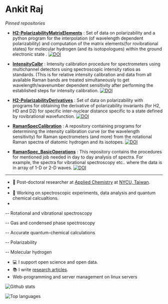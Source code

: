 
# Ankit Raj

*Pinned repositories*

- [**H2-PolarizabilityMatrixElements**](https://github.com/ankit7540/H2-PolarizabilityMatrixElements) : Set of data on polarizability and a python program for the interpolation (of wavelength dependent polarizability) and computation of the matrix elements(for rovibrational states) for molecular hydrogen (and its isotopologues) within the ground electronic state . [![DOI](https://zenodo.org/badge/doi/10.1063/1.5011433.svg)](https://doi.org/10.1063/1.5011433)

- [**IntensityCalbr**](https://github.com/ankit7540/IntensityCalbr) : Intensity calibration procedure for spectrometers using multichannel detectors using spectroscopic intensity ratios as standards. (This is for relative intensity calibration and  data from all available Raman bands are treated simultaneously to get wavelength/wavenumber dependent sensitivity after performing the established steps for intensity calibration. [![DOI](https://zenodo.org/badge/doi/10.1002/jrs.6221.svg)](https://doi.org/10.1002/jrs.6221)


- [**H2-PolarizabilityDerivatives**](https://github.com/ankit7540/H2-PolarizabilityDerivatives) : Set of data on polarizability with programs for obtaining the derivative of polarizability invariants (for H2, HD and D2) for specific inter-nuclear distance specific to a state defined by rovibrational wavefunction. [![DOI](https://zenodo.org/badge/doi/10.1080/00268976.2019.1632950.svg)](https://doi.org/10.1080/00268976.2019.1632950)

- [**RamanSpecCalibration**](https://github.com/ankit7540/RamanSpecCalibration) : A repository containing programs for determining the intensity calibration curve (or the wavelength sensitivity) for Raman spectrometers (and more)  from the rotational Raman spectra of diatomic hydrogen and its isotopes. [![DOI](https://zenodo.org/badge/doi/10.1002/jrs.5955.svg)](https://doi.org/10.1002/jrs.5955)


- [**RamanSpec_BasicOperations**](https://github.com/ankit7540/RamanSpec_BasicOperations) : This repository contains the procedures for mentioned job needed in day to day analysis of spectra. For example, the spectra for vibrational spectroscopy etc.. where the data is in array of 1-D or 2-D waves. [![DOI](https://zenodo.org/badge/50757391.svg)](https://zenodo.org/badge/latestdoi/50757391)

---



- 🧑 Post-doctoral researcher at [Applied Chemistry](https://dac.nycu.edu.tw/en/) at  [NYCU, Taiwan](https://www.nycu.edu.tw/en/).
- 
- 🔭 Working on spectroscopic experiments, data analysis and quantum chemical calcualtions.
- 
-- Rotational and vibrational spectroscopy

-- Gas and condensed phase spectroscopy

-- Accurate quantum-chemical calculations

-- Polarizability

-- Molecular hydrogen


- 💻 I support open science and open data.
- 📚 I write [research articles](https://orcid.org/0000-0002-2495-3354).
- Web-programming and server management on linux servers


![Github stats](https://github-readme-stats.vercel.app/api?username=ankit7540)

![Top languages](https://github-readme-stats.vercel.app/api/top-langs/?username=ankit7540&hide=html,jupyter%20notebook,JavaScript,PostScript,SCSS,Less&layout=compact&langs_count=12)


